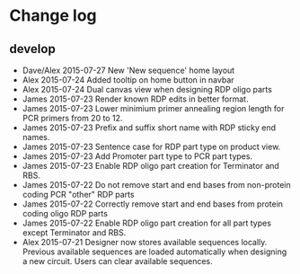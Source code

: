 # Change log

## develop

* Dave/Alex  2015-07-27 New 'New sequence' home layout
* Alex  2015-07-24  Added tooltip on home button in navbar
* Alex  2015-07-24  Dual canvas view when designing RDP oligo parts
* James  2015-07-23  Render known RDP edits in better format.
* James  2015-07-23  Lower minimium primer annealing region length for PCR primers from 20 to 12.
* James  2015-07-23  Prefix and suffix short name with RDP sticky end names.
* James  2015-07-23  Sentence case for RDP part type on product view.
* James  2015-07-23  Add Promoter part type to PCR part types.
* James  2015-07-23  Enable RDP oligo part creation for Terminator and RBS.
* James  2015-07-22  Do not remove start and end bases from non-protein coding PCR "other" RDP parts
* James  2015-07-22  Correctly remove start and end bases from protein coding oligo RDP parts
* James  2015-07-22  Enable RDP oligo part creation for all part types except Terminator and RBS.
* Alex  2015-07-21  Designer now stores available sequences locally. Previous available sequences are loaded automatically when designing a new circuit. Users can clear available sequences.